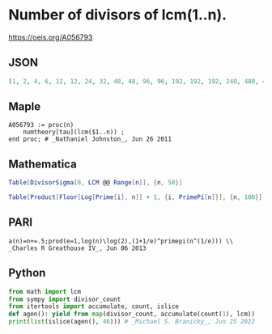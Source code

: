 # Number of divisors of lcm\(1\.\.n\)\.
https://oeis.org/A056793
## JSON
```JSON
[1, 2, 4, 6, 12, 12, 24, 32, 48, 48, 96, 96, 192, 192, 192, 240, 480, 480, 960, 960, 960, 960, 1920, 1920, 2880, 2880, 3840, 3840, 7680, 7680, 15360, 18432, 18432, 18432, 18432, 18432, 36864, 36864, 36864, 36864, 73728, 73728, 147456, 147456, 147456, 147456]
```
## Maple
```Maple
A056793 := proc(n)
    numtheory[tau](lcm($1..n)) ;
end proc; # _Nathaniel Johnston_, Jun 26 2011
```
## Mathematica
```Mathematica
Table[DivisorSigma[0, LCM @@ Range[n]], {n, 50}]
```
```Mathematica
Table[Product[Floor[Log[Prime[i], n]] + 1, {i, PrimePi[n]}], {n, 100}] (* _Wei Zhou_, Jun 25 2011 *)
```
## PARI
```PARI
a(n)=n+=.5;prod(e=1,log(n)\log(2),(1+1/e)^primepi(n^(1/e))) \\ _Charles R Greathouse IV_, Jun 06 2013
```
## Python
```Python
from math import lcm
from sympy import divisor_count
from itertools import accumulate, count, islice
def agen(): yield from map(divisor_count, accumulate(count(1), lcm))
print(list(islice(agen(), 46))) # _Michael S. Branicky_, Jun 25 2022
```
